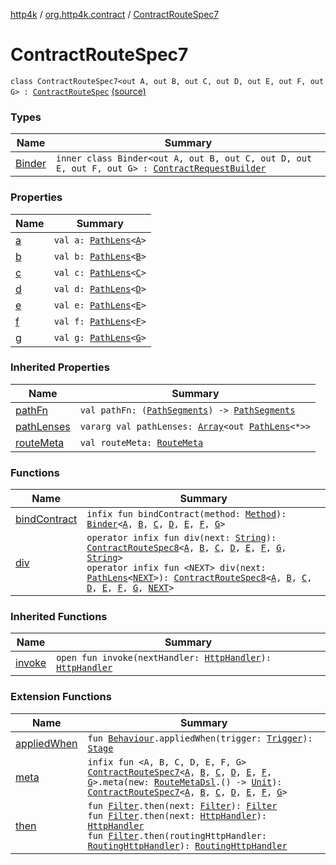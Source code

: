 [http4k](../../index.md) / [org.http4k.contract](../index.md) / [ContractRouteSpec7](./index.md)

# ContractRouteSpec7

`class ContractRouteSpec7<out A, out B, out C, out D, out E, out F, out G> : `[`ContractRouteSpec`](../-contract-route-spec/index.md) [(source)](https://github.com/http4k/http4k/blob/master/http4k-contract/src/main/kotlin/org/http4k/contract/routeSpec.kt#L132)

### Types

| Name | Summary |
|---|---|
| [Binder](-binder/index.md) | `inner class Binder<out A, out B, out C, out D, out E, out F, out G> : `[`ContractRequestBuilder`](../-contract-route-spec/-contract-request-builder/index.md) |

### Properties

| Name | Summary |
|---|---|
| [a](a.md) | `val a: `[`PathLens`](../../org.http4k.lens/-path-lens/index.md)`<`[`A`](-binder/index.md#A)`>` |
| [b](b.md) | `val b: `[`PathLens`](../../org.http4k.lens/-path-lens/index.md)`<`[`B`](-binder/index.md#B)`>` |
| [c](c.md) | `val c: `[`PathLens`](../../org.http4k.lens/-path-lens/index.md)`<`[`C`](-binder/index.md#C)`>` |
| [d](d.md) | `val d: `[`PathLens`](../../org.http4k.lens/-path-lens/index.md)`<`[`D`](-binder/index.md#D)`>` |
| [e](e.md) | `val e: `[`PathLens`](../../org.http4k.lens/-path-lens/index.md)`<`[`E`](-binder/index.md#E)`>` |
| [f](f.md) | `val f: `[`PathLens`](../../org.http4k.lens/-path-lens/index.md)`<`[`F`](-binder/index.md#F)`>` |
| [g](g.md) | `val g: `[`PathLens`](../../org.http4k.lens/-path-lens/index.md)`<`[`G`](-binder/index.md#G)`>` |

### Inherited Properties

| Name | Summary |
|---|---|
| [pathFn](../-contract-route-spec/path-fn.md) | `val pathFn: (`[`PathSegments`](../-path-segments/index.md)`) -> `[`PathSegments`](../-path-segments/index.md) |
| [pathLenses](../-contract-route-spec/path-lenses.md) | `vararg val pathLenses: `[`Array`](https://kotlinlang.org/api/latest/jvm/stdlib/kotlin/-array/index.html)`<out `[`PathLens`](../../org.http4k.lens/-path-lens/index.md)`<*>>` |
| [routeMeta](../-contract-route-spec/route-meta.md) | `val routeMeta: `[`RouteMeta`](../-route-meta/index.md) |

### Functions

| Name | Summary |
|---|---|
| [bindContract](bind-contract.md) | `infix fun bindContract(method: `[`Method`](../../org.http4k.core/-method/index.md)`): `[`Binder`](-binder/index.md)`<`[`A`](-binder/index.md#A)`, `[`B`](-binder/index.md#B)`, `[`C`](-binder/index.md#C)`, `[`D`](-binder/index.md#D)`, `[`E`](-binder/index.md#E)`, `[`F`](-binder/index.md#F)`, `[`G`](-binder/index.md#G)`>` |
| [div](div.md) | `operator infix fun div(next: `[`String`](https://kotlinlang.org/api/latest/jvm/stdlib/kotlin/-string/index.html)`): `[`ContractRouteSpec8`](../-contract-route-spec8/index.md)`<`[`A`](-binder/index.md#A)`, `[`B`](-binder/index.md#B)`, `[`C`](-binder/index.md#C)`, `[`D`](-binder/index.md#D)`, `[`E`](-binder/index.md#E)`, `[`F`](-binder/index.md#F)`, `[`G`](-binder/index.md#G)`, `[`String`](https://kotlinlang.org/api/latest/jvm/stdlib/kotlin/-string/index.html)`>`<br>`operator infix fun <NEXT> div(next: `[`PathLens`](../../org.http4k.lens/-path-lens/index.md)`<`[`NEXT`](div.md#NEXT)`>): `[`ContractRouteSpec8`](../-contract-route-spec8/index.md)`<`[`A`](-binder/index.md#A)`, `[`B`](-binder/index.md#B)`, `[`C`](-binder/index.md#C)`, `[`D`](-binder/index.md#D)`, `[`E`](-binder/index.md#E)`, `[`F`](-binder/index.md#F)`, `[`G`](-binder/index.md#G)`, `[`NEXT`](div.md#NEXT)`>` |

### Inherited Functions

| Name | Summary |
|---|---|
| [invoke](../-contract-route-spec/invoke.md) | `open fun invoke(nextHandler: `[`HttpHandler`](../../org.http4k.core/-http-handler.md)`): `[`HttpHandler`](../../org.http4k.core/-http-handler.md) |

### Extension Functions

| Name | Summary |
|---|---|
| [appliedWhen](../../org.http4k.chaos/applied-when.md) | `fun `[`Behaviour`](../../org.http4k.chaos/-behaviour.md)`.appliedWhen(trigger: `[`Trigger`](../../org.http4k.chaos/-trigger.md)`): `[`Stage`](../../org.http4k.chaos/-stage.md) |
| [meta](../meta.md) | `infix fun <A, B, C, D, E, F, G> `[`ContractRouteSpec7`](./index.md)`<`[`A`](../meta.md#A)`, `[`B`](../meta.md#B)`, `[`C`](../meta.md#C)`, `[`D`](../meta.md#D)`, `[`E`](../meta.md#E)`, `[`F`](../meta.md#F)`, `[`G`](../meta.md#G)`>.meta(new: `[`RouteMetaDsl`](../-route-meta-dsl/index.md)`.() -> `[`Unit`](https://kotlinlang.org/api/latest/jvm/stdlib/kotlin/-unit/index.html)`): `[`ContractRouteSpec7`](./index.md)`<`[`A`](../meta.md#A)`, `[`B`](../meta.md#B)`, `[`C`](../meta.md#C)`, `[`D`](../meta.md#D)`, `[`E`](../meta.md#E)`, `[`F`](../meta.md#F)`, `[`G`](../meta.md#G)`>` |
| [then](../../org.http4k.core/then.md) | `fun `[`Filter`](../../org.http4k.core/-filter/index.md)`.then(next: `[`Filter`](../../org.http4k.core/-filter/index.md)`): `[`Filter`](../../org.http4k.core/-filter/index.md)<br>`fun `[`Filter`](../../org.http4k.core/-filter/index.md)`.then(next: `[`HttpHandler`](../../org.http4k.core/-http-handler.md)`): `[`HttpHandler`](../../org.http4k.core/-http-handler.md)<br>`fun `[`Filter`](../../org.http4k.core/-filter/index.md)`.then(routingHttpHandler: `[`RoutingHttpHandler`](../../org.http4k.routing/-routing-http-handler/index.md)`): `[`RoutingHttpHandler`](../../org.http4k.routing/-routing-http-handler/index.md) |
